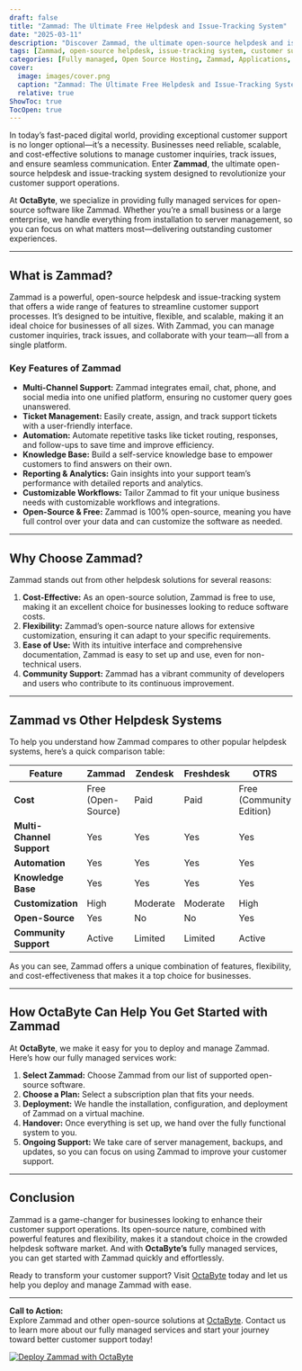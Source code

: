 ```yaml
---
draft: false
title: "Zammad: The Ultimate Free Helpdesk and Issue-Tracking System"
date: "2025-03-11"
description: "Discover Zammad, the ultimate open-source helpdesk and issue-tracking system. Learn how Zammad can streamline your customer support, improve team collaboration, and why it’s a top choice for businesses of all sizes. Fully managed deployment available at OctaByte."
tags: [Zammad, open-source helpdesk, issue-tracking system, customer support software, Zammad vs other helpdesk tools, managed Zammad deployment, OctaByte, open-source software, free helpdesk system, Zammad features]
categories: [Fully managed, Open Source Hosting, Zammad, Applications, Customer Support]
cover:
  image: images/cover.png
  caption: "Zammad: The Ultimate Free Helpdesk and Issue-Tracking System"
  relative: true
ShowToc: true
TocOpen: true
---
```



In today’s fast-paced digital world, providing exceptional customer support is no longer optional—it’s a necessity. Businesses need reliable, scalable, and cost-effective solutions to manage customer inquiries, track issues, and ensure seamless communication. Enter **Zammad**, the ultimate open-source helpdesk and issue-tracking system designed to revolutionize your customer support operations.

At **OctaByte**, we specialize in providing fully managed services for open-source software like Zammad. Whether you’re a small business or a large enterprise, we handle everything from installation to server management, so you can focus on what matters most—delivering outstanding customer experiences.

---

## What is Zammad?

Zammad is a powerful, open-source helpdesk and issue-tracking system that offers a wide range of features to streamline customer support processes. It’s designed to be intuitive, flexible, and scalable, making it an ideal choice for businesses of all sizes. With Zammad, you can manage customer inquiries, track issues, and collaborate with your team—all from a single platform.

### Key Features of Zammad

- **Multi-Channel Support:** Zammad integrates email, chat, phone, and social media into one unified platform, ensuring no customer query goes unanswered.
- **Ticket Management:** Easily create, assign, and track support tickets with a user-friendly interface.
- **Automation:** Automate repetitive tasks like ticket routing, responses, and follow-ups to save time and improve efficiency.
- **Knowledge Base:** Build a self-service knowledge base to empower customers to find answers on their own.
- **Reporting & Analytics:** Gain insights into your support team’s performance with detailed reports and analytics.
- **Customizable Workflows:** Tailor Zammad to fit your unique business needs with customizable workflows and integrations.
- **Open-Source & Free:** Zammad is 100% open-source, meaning you have full control over your data and can customize the software as needed.

---

## Why Choose Zammad?

Zammad stands out from other helpdesk solutions for several reasons:

1. **Cost-Effective:** As an open-source solution, Zammad is free to use, making it an excellent choice for businesses looking to reduce software costs.
2. **Flexibility:** Zammad’s open-source nature allows for extensive customization, ensuring it can adapt to your specific requirements.
3. **Ease of Use:** With its intuitive interface and comprehensive documentation, Zammad is easy to set up and use, even for non-technical users.
4. **Community Support:** Zammad has a vibrant community of developers and users who contribute to its continuous improvement.

---

## Zammad vs Other Helpdesk Systems

To help you understand how Zammad compares to other popular helpdesk systems, here’s a quick comparison table:

| Feature                | Zammad                   | Zendesk                  | Freshdesk               | OTRS                    |
|------------------------|--------------------------|--------------------------|-------------------------|-------------------------|
| **Cost**               | Free (Open-Source)       | Paid                     | Paid                    | Free (Community Edition)|
| **Multi-Channel Support** | Yes                    | Yes                      | Yes                     | Yes                     |
| **Automation**         | Yes                      | Yes                      | Yes                     | Yes                     |
| **Knowledge Base**     | Yes                      | Yes                      | Yes                     | Yes                     |
| **Customization**      | High                     | Moderate                 | Moderate                | High                    |
| **Open-Source**        | Yes                      | No                       | No                      | Yes                     |
| **Community Support**  | Active                   | Limited                  | Limited                 | Active                  |

As you can see, Zammad offers a unique combination of features, flexibility, and cost-effectiveness that makes it a top choice for businesses.

---

## How OctaByte Can Help You Get Started with Zammad

At **OctaByte**, we make it easy for you to deploy and manage Zammad. Here’s how our fully managed services work:

1. **Select Zammad:** Choose Zammad from our list of supported open-source software.
2. **Choose a Plan:** Select a subscription plan that fits your needs.
3. **Deployment:** We handle the installation, configuration, and deployment of Zammad on a virtual machine.
4. **Handover:** Once everything is set up, we hand over the fully functional system to you.
5. **Ongoing Support:** We take care of server management, backups, and updates, so you can focus on using Zammad to improve your customer support.

---

## Conclusion

Zammad is a game-changer for businesses looking to enhance their customer support operations. Its open-source nature, combined with powerful features and flexibility, makes it a standout choice in the crowded helpdesk software market. And with **OctaByte’s** fully managed services, you can get started with Zammad quickly and effortlessly.

Ready to transform your customer support? Visit [OctaByte](https://octabyte.io) today and let us help you deploy and manage Zammad with ease.

---

**Call to Action:**  
Explore Zammad and other open-source solutions at [OctaByte](https://octabyte.io). Contact us to learn more about our fully managed services and start your journey toward better customer support today!

[![Deploy Zammad with OctaByte](/images/deploy-on-octabyte.png)](https://octabyte.io/fully-managed-open-source-services/applications/customer-support/zammad)